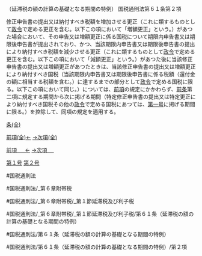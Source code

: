 （延滞税の額の計算の基礎となる期間の特例）
国税通則法第６１条第２項

修正申告書の提出又は納付すべき税額を増加させる更正（これに類するものとして[政令](国税通則法施行＿令＿第２６条第２項)で定める更正を含む。以下この項において「増額更正」という。）があつた場合において、その申告又は増額更正に係る国税について期限内申告書又は期限後申告書が提出されており、かつ、当該期限内申告書又は期限後申告書の提出により納付すべき税額を減少させる更正（これに類するものとして[政令](国税通則法施行＿令＿第２６条第３項)で定める更正を含む。以下この項において「減額更正」という。）があつた後に当該修正申告書の提出又は増額更正があつたときは、当該修正申告書の提出又は増額更正により納付すべき国税（当該期限内申告書又は期限後申告書に係る税額（還付金の額に相当する税額を含む。）に達するまでの部分として[政令](国税通則法施行＿令＿第２６条第４項)で定める国税に限る。以下この項において同じ。）については、[前項](国税通則法＿＿＿＿＿第６１条第１項)の規定にかかわらず、[前条](国税通則法＿＿＿＿＿第６０条第１項)第二項に規定する期間から次に掲げる期間（特定修正申告書の提出又は特定更正により納付すべき国税その他の[政令](国税通則法施行＿令＿第２６条第５項)で定める国税にあつては、[第一号](国税通則法＿＿＿＿＿第６１条第２項第１号)に掲げる期間に限る。）を控除して、同項の規定を適用する。

[条(全)](国税通則法＿＿＿＿＿第６１条_.md)

[前項(全)←](国税通則法＿＿＿＿＿第６１条第１項_.md)    [→次項(全)](国税通則法＿＿＿＿＿第６１条第３項_.md)

[前項 　 ←](国税通則法＿＿＿＿＿第６１条第１項.md)    [→次項 　 ](国税通則法＿＿＿＿＿第６１条第３項.md)

[第１号](国税通則法＿＿＿＿＿第６１条第２項第１号.md)  [第２号](国税通則法＿＿＿＿＿第６１条第２項第２号.md)  

#国税通則法

#国税通則法/_第６章附帯税

#国税通則法/_第６章附帯税/_第１節延滞税及び利子税

#国税通則法/_第６章附帯税/_第１節延滞税及び利子税/第６１条（延滞税の額の計算の基礎となる期間の特例）

#国税通則法/第６１条（延滞税の額の計算の基礎となる期間の特例）

#国税通則法/第６１条（延滞税の額の計算の基礎となる期間の特例）/第２項

